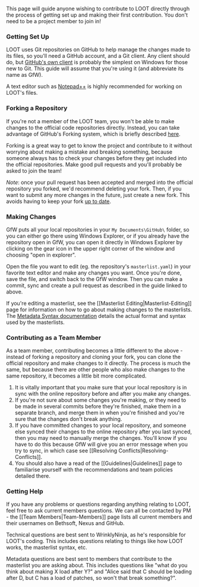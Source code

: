 This page will guide anyone wishing to contribute to LOOT directly through the process of getting set up and making their first contribution. You don't need to be a project member to join in!

### Getting Set Up

LOOT uses Git repositories on GitHub to help manage the changes made to its files, so you'll need a GitHub account, and a Git client. Any client should do, but [GitHub's own client](http://windows.github.com/) is probably the simplest on Windows for those new to Git. This guide will assume that you're using it (and abbreviate its name as GfW).

A text editor such as [Notepad++](http://notepad-plus-plus.org/) is highly recommended for working on LOOT's files.

### Forking a Repository

If you're not a member of the LOOT team, you won't be able to make changes to the official code repositories directly. Instead, you can take advantage of GitHub's Forking system, which is briefly described [here](http://guides.github.com/overviews/forking/).

Forking is a great way to get to know the project and contribute to it without worrying about making a mistake and breaking something, because someone always has to check your changes before they get included into the official repositories. Make good pull requests and you'll probably be asked to join the team!

*Note*: once your pull request has been accepted and merged into the official repository you forked, we'd recommend deleting your fork. Then, if you want to submit any more changes in the future, just create a new fork. This avoids having to keep your fork [up to date](https://help.github.com/articles/syncing-a-fork).

### Making Changes

GfW puts all your local repositories in your `My Documents\GitHub\` folder, so you can either go there using Windows Explorer, or if you already have the repository open in GfW, you can open it directly in Windows Explorer by clicking on the gear icon in the upper right corner of the window and choosing "open in explorer".

Open the file you want to edit (eg. the repository's `masterlist.yaml`) in your favorite text editor and make any changes you want. Once you're done, save the file, and switch back to the GfW window. Then you can make a commit, sync and create a pull request as described in the guide linked to above.

If you're editing a masterlist, see the [[Masterlist Editing|Masterlist-Editing]] page for information on how to go about making changes to the masterlists. The [Metadata Syntax documentation](http://loot.github.io/docs/dev/LOOT%20Metadata%20Syntax.html) details the actual format and syntax used by the masterlists.

### Contributing as a Team Member

As a team member, contributing becomes a little different to the above - instead of forking a repository and cloning your fork, you can clone the official repository and make changes to it directly. The process is much the same, but because there are other people who also make changes to the same repository, it becomes a little bit more complicated.

1. It is vitally important that you make sure that your local repository is in sync with the online repository before and after you make any changes.
2. If you're not sure about some changes you're making, or they need to be made in several commits before they're finished, make them in a separate branch, and merge them in when you're finished and you're sure that the changes don't break anything.
3. If you have committed changes to your local repository, and someone else synced their changes to the online repository after you last synced, then you may need to manually merge the changes. You'll know if you have to do this because GfW will give you an error message when you try to sync, in which case see [[Resolving Conflicts|Resolving-Conflicts]].
4. You should also have a read of the [[Guidelines|Guidelines]] page to familiarise yourself with the recommendations and team policies detailed there.

### Getting Help

If you have any problems or questions regarding anything relating to LOOT, feel free to ask current members questions. We can all be contacted by PM - the [[Team Members|Team-Members]] page lists all current members and their usernames on Bethsoft, Nexus and GitHub.

Technical questions are best sent to WrinklyNinja, as he's responsible for LOOT's coding. This includes questions relating to things like how LOOT works, the masterlist syntax, etc.

Metadata questions are best sent to members that contribute to the masterlist you are asking about. This includes questions like "what do you think about making X load after Y?" and "Alice said that C should be loading after D, but C has a load of patches, so won't that break something?".